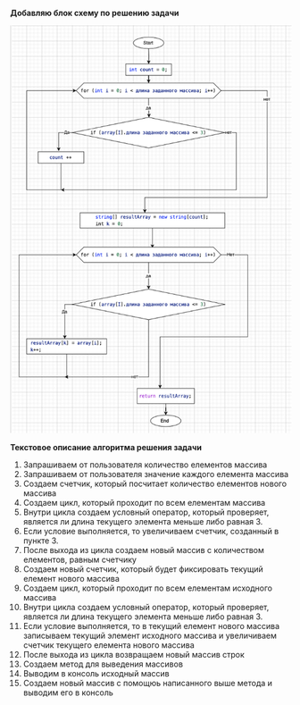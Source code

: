 **Добавляю блок схему по решению задачи**

![Тут должна быть картинка, но что то пошло не так](image1.png)

**Текстовое описание алгоритма решения задачи**

1. Запрашиваем от пользователя количество елементов массива
2. Запрашиваем от пользователя значение каждого елемента массива
3. Создаем счетчик, который посчитает количество елементов нового массива
4. Создаем цикл, который проходит по всем елементам массива
5. Внутри цикла создаем условный оператор, который проверяет, является ли длина текущего элемента меньше либо равная 3.
6. Если условие выполняется, то увеличиваем счетчик, созданный в пункте 3.
7. После выхода из цикла создаем новый массив с количеством елементов, равным счетчику
8. Создаем новый счетчик, который будет фиксировать текущий елемент нового массива
9. Создаем цикл, который проходит по всем елементам исходного массива
10. Внутри цикла создаем условный оператор, который проверяет, является ли длина текущего элемента меньше либо равная 3.
11. Если условие выполняется, то в текущий елемент нового массива записываем текущий элемент исходного массива и увеличиваем счетчик текущего елемента нового массива
12. После выхода из цикла возвращаем новый массив строк
13. Создаем метод для выведения массивов
14. Выводим в консоль исходный массив
15. Создаем новый массив с помощюь написанного выше метода и выводим его в консоль